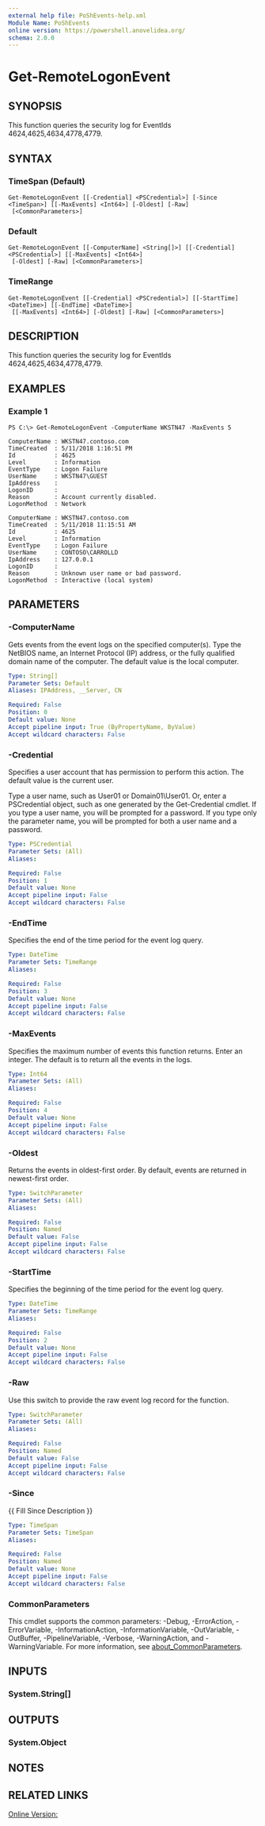 ```yaml
---
external help file: PoShEvents-help.xml
Module Name: PoShEvents
online version: https://powershell.anovelidea.org/
schema: 2.0.0
---
```


# Get-RemoteLogonEvent

## SYNOPSIS
This function queries the security log for EventIds 4624,4625,4634,4778,4779.

## SYNTAX

### TimeSpan (Default)
```
Get-RemoteLogonEvent [[-Credential] <PSCredential>] [-Since <TimeSpan>] [[-MaxEvents] <Int64>] [-Oldest] [-Raw]
 [<CommonParameters>]
```

### Default
```
Get-RemoteLogonEvent [[-ComputerName] <String[]>] [[-Credential] <PSCredential>] [[-MaxEvents] <Int64>]
 [-Oldest] [-Raw] [<CommonParameters>]
```

### TimeRange
```
Get-RemoteLogonEvent [[-Credential] <PSCredential>] [[-StartTime] <DateTime>] [[-EndTime] <DateTime>]
 [[-MaxEvents] <Int64>] [-Oldest] [-Raw] [<CommonParameters>]
```

## DESCRIPTION
This function queries the security log for EventIds 4624,4625,4634,4778,4779.

## EXAMPLES

### Example 1
```
PS C:\> Get-RemoteLogonEvent -ComputerName WKSTN47 -MaxEvents 5

ComputerName : WKSTN47.contoso.com
TimeCreated  : 5/11/2018 1:16:51 PM
Id           : 4625
Level        : Information
EventType    : Logon Failure
UserName     : WKSTN47\GUEST
IpAddress    :
LogonID      :
Reason       : Account currently disabled.
LogonMethod  : Network

ComputerName : WKSTN47.contoso.com
TimeCreated  : 5/11/2018 11:15:51 AM
Id           : 4625
Level        : Information
EventType    : Logon Failure
UserName     : CONTOSO\CARROLLD
IpAddress    : 127.0.0.1
LogonID      :
Reason       : Unknown user name or bad password.
LogonMethod  : Interactive (local system)
```

## PARAMETERS

### -ComputerName
Gets events from the event logs on the specified computer(s).
Type the NetBIOS name, an Internet Protocol (IP) address, or the fully qualified domain name of the computer.
The default value is the local computer.

```yaml
Type: String[]
Parameter Sets: Default
Aliases: IPAddress, __Server, CN

Required: False
Position: 0
Default value: None
Accept pipeline input: True (ByPropertyName, ByValue)
Accept wildcard characters: False
```

### -Credential
Specifies a user account that has permission to perform this action.
The default value is the current user.

Type a user name, such as User01 or Domain01\User01.
Or, enter a PSCredential object, such as one generated by the Get-Credential cmdlet.
If you type a user name, you will be prompted for a password.
If you type only the parameter name, you will be prompted for both a user name and a password.

```yaml
Type: PSCredential
Parameter Sets: (All)
Aliases:

Required: False
Position: 1
Default value: None
Accept pipeline input: False
Accept wildcard characters: False
```

### -EndTime
Specifies the end of the time period for the event log query.

```yaml
Type: DateTime
Parameter Sets: TimeRange
Aliases:

Required: False
Position: 3
Default value: None
Accept pipeline input: False
Accept wildcard characters: False
```

### -MaxEvents
Specifies the maximum number of events this function returns.
Enter an integer.
The default is to return all the events in the logs.

```yaml
Type: Int64
Parameter Sets: (All)
Aliases:

Required: False
Position: 4
Default value: None
Accept pipeline input: False
Accept wildcard characters: False
```

### -Oldest
Returns the events in oldest-first order.
By default, events are returned in newest-first order.

```yaml
Type: SwitchParameter
Parameter Sets: (All)
Aliases:

Required: False
Position: Named
Default value: False
Accept pipeline input: False
Accept wildcard characters: False
```

### -StartTime
Specifies the beginning of the time period for the event log query.

```yaml
Type: DateTime
Parameter Sets: TimeRange
Aliases:

Required: False
Position: 2
Default value: None
Accept pipeline input: False
Accept wildcard characters: False
```

### -Raw
Use this switch to provide the raw event log record for the function.

```yaml
Type: SwitchParameter
Parameter Sets: (All)
Aliases:

Required: False
Position: Named
Default value: False
Accept pipeline input: False
Accept wildcard characters: False
```

### -Since
{{ Fill Since Description }}

```yaml
Type: TimeSpan
Parameter Sets: TimeSpan
Aliases:

Required: False
Position: Named
Default value: None
Accept pipeline input: False
Accept wildcard characters: False
```

### CommonParameters
This cmdlet supports the common parameters: -Debug, -ErrorAction, -ErrorVariable, -InformationAction, -InformationVariable, -OutVariable, -OutBuffer, -PipelineVariable, -Verbose, -WarningAction, and -WarningVariable. For more information, see [about_CommonParameters](http://go.microsoft.com/fwlink/?LinkID=113216).

## INPUTS

### System.String[]
## OUTPUTS

### System.Object
## NOTES

## RELATED LINKS

[Online Version:](https://powershell.anovelidea.org/modulehelp/PoShEvents/Get-RemoteLogonEvent.html)

